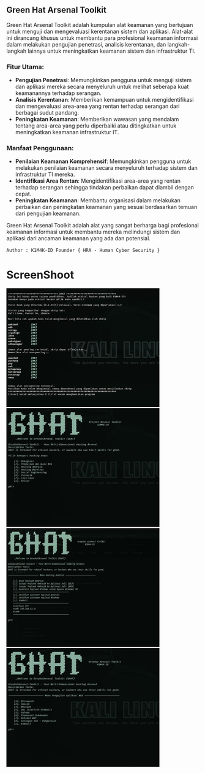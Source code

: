 ## Green Hat Arsenal Toolkit

Green Hat Arsenal Toolkit adalah kumpulan alat keamanan yang bertujuan untuk menguji dan mengevaluasi kerentanan sistem dan aplikasi. Alat-alat ini dirancang khusus untuk membantu para profesional keamanan informasi dalam melakukan pengujian penetrasi, analisis kerentanan, dan langkah-langkah lainnya untuk meningkatkan keamanan sistem dan infrastruktur TI.

### Fitur Utama:
- **Pengujian Penetrasi**: Memungkinkan pengguna untuk menguji sistem dan aplikasi mereka secara menyeluruh untuk melihat seberapa kuat keamanannya terhadap serangan.
- **Analisis Kerentanan**: Memberikan kemampuan untuk mengidentifikasi dan mengevaluasi area-area yang rentan terhadap serangan dari berbagai sudut pandang.
- **Peningkatan Keamanan**: Memberikan wawasan yang mendalam tentang area-area yang perlu diperbaiki atau ditingkatkan untuk meningkatkan keamanan infrastruktur IT.

### Manfaat Penggunaan:
- **Penilaian Keamanan Komprehensif**: Memungkinkan pengguna untuk melakukan penilaian keamanan secara menyeluruh terhadap sistem dan infrastruktur TI mereka.
- **Identifikasi Area Rentan**: Mengidentifikasi area-area yang rentan terhadap serangan sehingga tindakan perbaikan dapat diambil dengan cepat.
- **Peningkatan Keamanan**: Membantu organisasi dalam melakukan perbaikan dan peningkatan keamanan yang sesuai berdasarkan temuan dari pengujian keamanan.

Green Hat Arsenal Toolkit adalah alat yang sangat berharga bagi profesional keamanan informasi untuk membantu mereka melindungi sistem dan aplikasi dari ancaman keamanan yang ada dan potensial.

```
Author : K1M4K-ID Founder { HRA - Human Cyber Security }
```

# ScreenShoot
<img src="/images/1.jpg" alt="menu" style="width:400px;height:310px;"> <img src="/images/2.jpg" alt="information gathering" style="width:400px;height:310px;">
<img src="/images/5.jpg" alt="exploit attack" style="width:400px;height:310px;"> <img src="/images/4.jpg" alt="web attack" style="width:400px;height:310px;">


